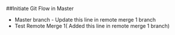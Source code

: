 ##Initiate Git Flow in Master
 - Master branch - Update this line in remote merge 1 branch
 - Test Remote Merge 1( Added this line in remote merge 1 branch)


